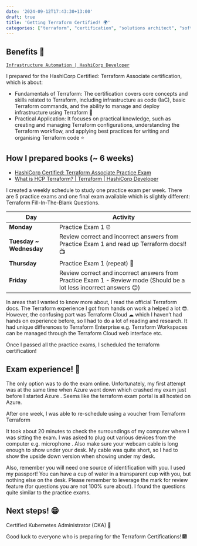 ```yaml
---
date: '2024-09-12T17:43:30+13:00'
draft: true
title: 'Getting Terraform Certified! 🌍'
categories: ["terraform", "certification", "solutions architect", "software engineers", "tips"]
---
```

## Benefits 🦘

[`Infrastructure Automation | HashiCorp Developer`](https://developer.hashicorp.com/certifications/infrastructure-automation)

I prepared for the HashiCorp Certified: Terraform Associate certification, which is about:

- Fundamentals of Terraform: The certification covers core concepts and skills related to Terraform, including infrastructure as code (IaC), basic Terraform commands, and the ability to manage and deploy infrastructure using Terraform 📝 
- Practical Application: It focuses on practical knowledge, such as creating and managing Terraform configurations, understanding the Terraform workflow, and applying best practices for writing and organising Terraform code ⭐

## How I prepared books  (~ 6 weeks)

- [HashiCorp Certified: Terraform Associate Practice Exam](https://www.udemy.com/course/terraform-associate-practice-exam/?couponCode=ST17MT91224A)
- [What is HCP Terraform? | Terraform | HashiCorp Developer](https://developer.hashicorp.com/terraform/cloud-docs)

I created a weekly schedule to study one practice exam per week. There are 5 practice exams and one final exam available which is slightly different: Terraform Fill-In-The-Blank Questions. 

| Day            | Activity                                                                                                      |
|----------------|--------------------------------------------------------------------------------------------------------------|
| **Monday**     | Practice Exam 1 ⏰                                                                               |
| **Tuesday ~ Wednesday** | Review correct and incorrect answers from Practice Exam 1 and read up Terraform docs!! 📺 |
| **Thursday**   | Practice Exam 1 (repeat) 📝 |
| **Friday**     | Review correct and incorrect answers from Practice Exam 1 - Review mode (Should be a lot less incorrect answers 😊) |

In areas that I wanted to know more about, I read the official Terraform docs. The Terraform experience I got from hands on work a helped a lot 😎. However, the confusing part was Terraform Cloud ☁ which I haven’t had hands on experience before, so I had to do a lot of reading and research. It had unique differences to Terraform Enterprise e.g. Terraform Workspaces can be managed through the Terraform Cloud web interface etc.

Once I passed all the practice exams, I scheduled the terraform certification! 

## Exam experience! 🦄

The only option was to do the exam online. Unfortunately, my first attempt was at the same time when Azure went down which crashed my exam just before I started Azure . Seems like the terraform exam portal is all hosted on Azure.

After one week, I was able to re-schedule using a voucher from Terraform Terraform 

It took about 20 minutes to check the surroundings of my computer where I was sitting the exam. I was asked to plug out various devices from the computer e.g. microphone . Also make sure your webcam cable is long enough to show under your desk. My cable was quite short, so I had to show the upside down version when showing under my desk.

Also, remember you will need one source of identification with you. I used my passport! You can have a cup of water in a transparent cup with you, but nothing else on the desk. Please remember to leverage the mark for review feature (for questions you are not 100% sure about). I found the questions quite similar to the practice exams.

## Next steps! 😁

Certified Kubernetes Administrator (CKA) 🥌  

Good luck to everyone who is preparing for the Terraform Certifications! 🎆
